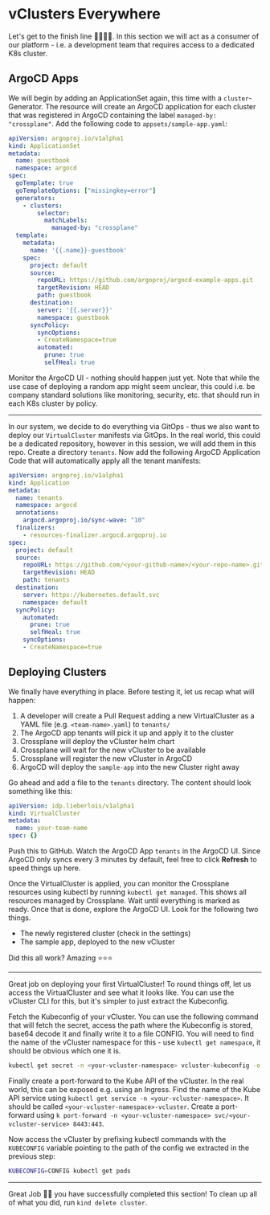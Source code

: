 # vClusters Everywhere

Let's get to the finish line 🏃‍♀️🏃‍♂️. In this section we will act as a consumer of our platform - i.e. a development team that requires access to a dedicated K8s cluster. 

## ArgoCD Apps

We will begin by adding an ApplicationSet again, this time with a `cluster`-Generator. The resource will create an ArgoCD application for each cluster that was registered in ArgoCD containing the label `managed-by: "crossplane"`. Add the following code to `appsets/sample-app.yaml`:

```yaml
apiVersion: argoproj.io/v1alpha1
kind: ApplicationSet
metadata:
  name: guestbook
  namespace: argocd
spec:
  goTemplate: true
  goTemplateOptions: ["missingkey=error"]
  generators:
    - clusters:
        selector:
          matchLabels:
            managed-by: "crossplane"
  template:
    metadata:
      name: '{{.name}}-guestbook'
    spec:
      project: default
      source:
        repoURL: https://github.com/argoproj/argocd-example-apps.git
        targetRevision: HEAD
        path: guestbook
      destination:
        server: '{{.server}}'
        namespace: guestbook
      syncPolicy:
        syncOptions:
        - CreateNamespace=true
        automated:
          prune: true
          selfHeal: true
```

Monitor the ArgoCD UI - nothing should happen just yet. Note that while the use case of deploying a random app might seem unclear, this could i.e. be company standard solutions like monitoring, security, etc. that should run in each K8s cluster by policy.

---

In our system, we decide to do everything via GitOps - thus we also want to deploy our `VirtualCluster` manifests via GitOps. In the real world, this could be a dedicated repository, however in this session, we will add them in this repo. Create a directory `tenants`. Now add the following ArgoCD Application Code that will automatically apply all the tenant manifests:

```yaml
apiVersion: argoproj.io/v1alpha1
kind: Application
metadata:
  name: tenants
  namespace: argocd
  annotations:
    argocd.argoproj.io/sync-wave: "10"
  finalizers:
    - resources-finalizer.argocd.argoproj.io
spec:
  project: default
  source:
    repoURL: https://github.com/<your-github-name>/<your-repo-name>.git
    targetRevision: HEAD
    path: tenants
  destination:
    server: https://kubernetes.default.svc
    namespace: default
  syncPolicy:
    automated:
      prune: true
      selfHeal: true
    syncOptions:
    - CreateNamespace=true
```

## Deploying Clusters

We finally have everything in place. Before testing it, let us recap what will happen:

1. A developer will create a Pull Request adding a new VirtualCluster as a YAML file (e.g. `<team-name>.yaml`) to `tenants/`
2. The ArgoCD app tenants will pick it up and apply it to the cluster
3. Crossplane will deploy the vCluster helm chart 
4. Crossplane will wait for the new vCluster to be available
5. Crossplane will register the new vCluster in ArgoCD
6. ArgoCD will deploy the `sample-app` into the new Cluster right away

Go ahead and add a file to the `tenants` directory. The content should look something like this:

```yaml
apiVersion: idp.lieberlois/v1alpha1
kind: VirtualCluster
metadata:
  name: your-team-name
spec: {}
```

Push this to GitHub. Watch the ArgoCD App `tenants` in the ArgoCD UI. Since ArgoCD only syncs every 3 minutes by default, feel free to click **Refresh** to speed things up here.

Once the VirtualCluster is applied, you can monitor the Crossplane resources using kubectl by running `kubectl get managed`. This shows all resources managed by Crossplane. Wait until everything is marked as ready. Once that is done, explore the ArgoCD UI. Look for the following two things.

  * The newly registered cluster (check in the settings)
  * The sample app, deployed to the new vCluster

Did this all work? Amazing ⭐⭐⭐

---

Great job on deploying your first VirtualCluster! To round things off, let us access the VirtualCluster and see what it looks like. You can use the vCluster CLI for this, but it's simpler to just extract the Kubeconfig.

Fetch the Kubeconfig of your vCluster. You can use the following command that will fetch the secret, access the path where the Kubeconfig is stored, base64 decode it and finally write it to a file CONFIG. You will need to find the name of the vCluster namespace for this - use `kubectl get namespace`, it should be obvious which one it is.

```bash
kubectl get secret -n <your-vcluster-namespace> vcluster-kubeconfig -o jsonpath='{.data.config}' | base64 -d > CONFIG
```

Finally create a port-forward to the Kube API of the vCluster. In the real world, this can be exposed e.g. using an Ingress. Find the name of the Kube API service using `kubectl get service -n <your-vcluster-namespace>`. It should be called `<your-vcluster-namespace>-vcluster`. Create a port-forward using `k port-forward -n <your-vcluster-namespace> svc/<your-vcluster-service> 8443:443`. 

Now access the vCluster by prefixing kubectl commands with the `KUBECONFIG` variable pointing to the path of the config we extracted in the previous step:

```bash
KUBECONFIG=CONFIG kubectl get pods
```

---

Great Job 🎉🎉 you have successfully completed this section! To clean up all of what you did, run `kind delete cluster`.